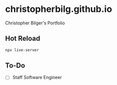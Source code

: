 # christopherbilg.github.io

Christopher Bilger's Portfolio

## Hot Reload

```bash
npx live-server
```

## To-Do

- [ ] Staff Software Engineer
